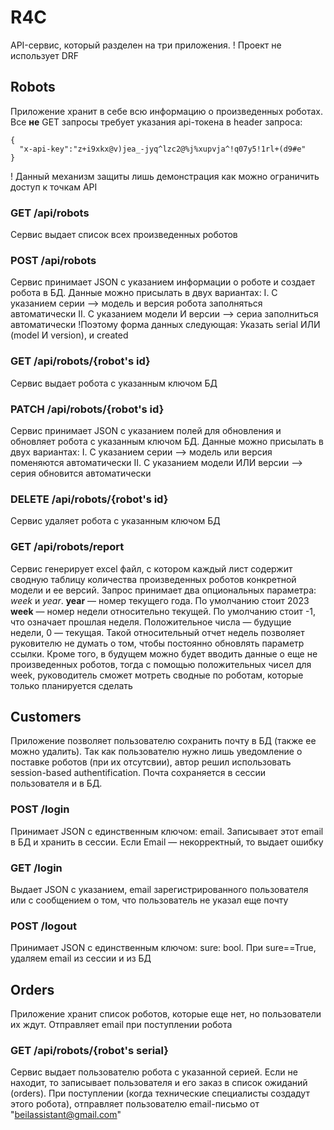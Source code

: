 # R4C
API-сервис, который разделен на три приложения.
! Проект не использует DRF

## Robots
Приложение хранит в себе всю информацию о произведенных роботах.
Все **не** GET запросы требует указания api-токена в header запроса:
```
{
  "x-api-key":"z+i9xkx@v)jea_-jyq^lzc2@%j%xupvja^!q07y5!1rl+(d9#e"
}
```
! Данный механизм защиты лишь демонстрация как можно ограничить доступ к точкам API

### GET /api/robots
Сервис выдает список всех произведенных роботов

### POST /api/robots
Сервис принимает JSON с указанием информации о роботе и создает робота в БД.
Данные можно присылать в двух вариантах:
I. C указанием серии --> модель и версия робота заполняться автоматически
II. С указанием модели И версии --> сериа заполниться автоматически
!Поэтому форма данных следующая: Указать serial ИЛИ (model И version), и created

### GET /api/robots/{robot's id}
Сервис выдает робота с указанным ключом БД

### PATCH /api/robots/{robot's id}
Сервис принимает JSON с указанием полей для обновления и обновляет робота с указанным ключом БД.
Данные можно присылать в двух вариантах:
I. С указанием серии --> модель или версия поменяются автоматически
II. С указанием модели ИЛИ версии --> серия обновится автоматически

### DELETE /api/robots/{robot's id}
Сервис удаляет робота с указанным ключом БД

### GET /api/robots/report
Сервис генерирует excel файл, с котором каждый лист содержит сводную таблицу количества произведенных роботов конкретной модели и ее версий.
Запрос принимает два опциональных параметра: *week* и *year*.
**year** — номер текущего года. По умолчанию стоит 2023
**week** — номер недели относительно текущей. По умолчанию стоит -1, что означает прошлая неделя. Положительное числа — будущие недели, 0 — текущая.
Такой относительный отчет недель позволяет руковителю не думать о том, чтобы постоянно обновлять параметр ссылки.
Кроме того, в будущем можно будет вводить данные о еще не произведенных роботов, тогда с помощью положительных чисел для week, руководитель сможет мотреть сводные по роботам, которые только планируется сделать

## Customers
Приложение позволяет пользователю сохранить почту в БД (также ее можно удалить).
Так как пользователю нужно лишь уведомление о поставке роботов (при их отсутсвии), автор решил использовать session-based authentification.
Почта сохраняется в сессии пользователя и в БД.

### POST /login
Принимает JSON с единственным ключом: email. Записывает этот email в БД и хранить в сессии. Если Email — некорректный, то выдает ошибку

### GET /login
Выдает JSON с указанием, email зарегистрированного пользователя или c сообщением о том, что пользователь не указал еще почту

### POST /logout
Принимает JSON с единственным ключом: sure: bool. При sure==True, удаляем email из сессии и из БД

## Orders
Приложение хранит список роботов, которые еще нет, но пользователи их ждут. Отправляет email при поступлении робота

### GET /api/robots/{robot's serial}
Сервис выдает пользователю робота с указанной серией. Если не находит, то записывает пользователя и его заказ в список ожиданий (orders).
При поступлении (когда технические специалисты создадут этого робота), отправляет пользователю email-письмо от "beilassistant@gmail.com"

